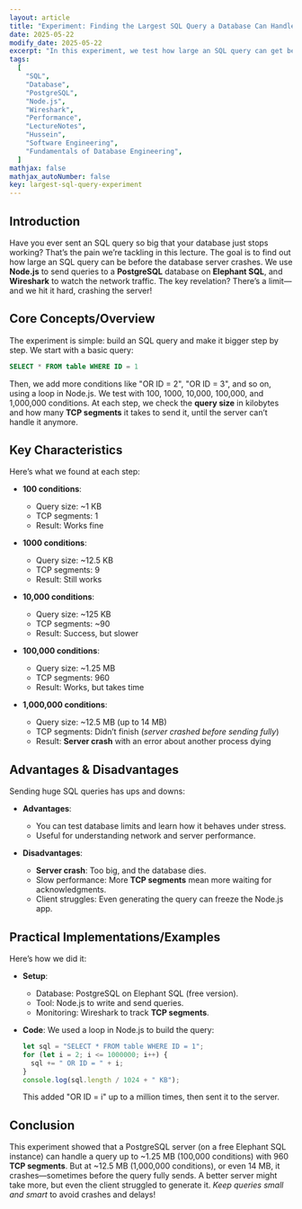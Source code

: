 ```yaml
---
layout: article
title: "Experiment: Finding the Largest SQL Query a Database Can Handle"
date: 2025-05-22
modify_date: 2025-05-22
excerpt: "In this experiment, we test how large an SQL query can get before crashing a PostgreSQL database, using Node.js and Wireshark to monitor the process."
tags:
  [
    "SQL",
    "Database",
    "PostgreSQL",
    "Node.js",
    "Wireshark",
    "Performance",
    "LectureNotes",
    "Hussein",
    "Software Engineering",
    "Fundamentals of Database Engineering",
  ]
mathjax: false
mathjax_autoNumber: false
key: largest-sql-query-experiment
---
```


## Introduction

Have you ever sent an SQL query so big that your database just stops working? That’s the pain we’re tackling in this lecture. The goal is to find out how large an SQL query can be before the database server crashes. We use **Node.js** to send queries to a **PostgreSQL** database on **Elephant SQL**, and **Wireshark** to watch the network traffic. The key revelation? There’s a limit—and we hit it hard, crashing the server!

## Core Concepts/Overview

The experiment is simple: build an SQL query and make it bigger step by step. We start with a basic query:

```sql
SELECT * FROM table WHERE ID = 1
```

Then, we add more conditions like "OR ID = 2", "OR ID = 3", and so on, using a loop in Node.js. We test with 100, 1000, 10,000, 100,000, and 1,000,000 conditions. At each step, we check the **query size** in kilobytes and how many **TCP segments** it takes to send it, until the server can’t handle it anymore.

## Key Characteristics

Here’s what we found at each step:

- **100 conditions**:

  - Query size: ~1 KB
  - TCP segments: 1
  - Result: Works fine

- **1000 conditions**:

  - Query size: ~12.5 KB
  - TCP segments: 9
  - Result: Still works

- **10,000 conditions**:

  - Query size: ~125 KB
  - TCP segments: ~90
  - Result: Success, but slower

- **100,000 conditions**:

  - Query size: ~1.25 MB
  - TCP segments: 960
  - Result: Works, but takes time

- **1,000,000 conditions**:
  - Query size: ~12.5 MB (up to 14 MB)
  - TCP segments: Didn’t finish (_server crashed before sending fully_)
  - Result: **Server crash** with an error about another process dying

## Advantages & Disadvantages

Sending huge SQL queries has ups and downs:

- **Advantages**:

  - You can test database limits and learn how it behaves under stress.
  - Useful for understanding network and server performance.

- **Disadvantages**:
  - **Server crash**: Too big, and the database dies.
  - Slow performance: More **TCP segments** mean more waiting for acknowledgments.
  - Client struggles: Even generating the query can freeze the Node.js app.

## Practical Implementations/Examples

Here’s how we did it:

- **Setup**:

  - Database: PostgreSQL on Elephant SQL (free version).
  - Tool: Node.js to write and send queries.
  - Monitoring: Wireshark to track **TCP segments**.

- **Code**: We used a loop in Node.js to build the query:

  ```javascript
  let sql = "SELECT * FROM table WHERE ID = 1";
  for (let i = 2; i <= 1000000; i++) {
    sql += " OR ID = " + i;
  }
  console.log(sql.length / 1024 + " KB");
  ```

  This added "OR ID = i" up to a million times, then sent it to the server.

## Conclusion

This experiment showed that a PostgreSQL server (on a free Elephant SQL instance) can handle a query up to ~1.25 MB (100,000 conditions) with 960 **TCP segments**. But at ~12.5 MB (1,000,000 conditions), or even 14 MB, it crashes—sometimes before the query fully sends. A better server might take more, but even the client struggled to generate it. _Keep queries small and smart_ to avoid crashes and delays!
